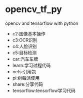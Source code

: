 # opencv_tf_py
opencv and tensorflow with python

* c2:图像基本操作
* c3:OCR识别
* c4:人脸识别
* c5:目标检测
* car:汽车车牌
* learn:学习过程代码
* nets:引用包
* pi:树莓派使用
* share:分享代码
* tensorflow:tensorflow学习代码
